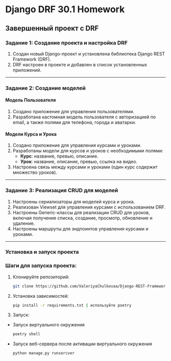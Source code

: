 # Django DRF 30.1 Homework

## Завершенный проект с DRF

### Задание 1: Создание проекта и настройка DRF

1. Создан новый Django-проект и установлена библиотека Django REST Framework (DRF).
2. DRF настроен в проекте и добавлен в список установленных приложений.

---

### Задание 2: Создание моделей

#### Модель Пользователя

1. Создано приложение для управления пользователями.
2. Разработана кастомная модель пользователя с авторизацией по email, а также полями для телефона, города и аватарки.

#### Модели Курса и Урока

1. Создано приложение для управления курсами и уроками.
2. Разработаны модели для курсов и уроков с необходимыми полями:
   - **Курс**: название, превью, описание.
   - **Урок**: название, описание, превью, ссылка на видео.
3. Настроена связь между курсами и уроками (один курс содержит множество уроков).

---

### Задание 3: Реализация CRUD для моделей

1. Настроены сериализаторы для моделей курса и урока.
2. Реализован Viewset для управления курсами с использованием DRF.
3. Настроены Generic-классы для реализации CRUD для уроков, включая получение списка, создание, просмотр, обновление и удаление.
4. Настроены маршруты для эндпоинтов управления курсами и уроками.

---

### Установка и запуск проекта

### Шаги для запуска проекта:
1. Клонируйте репозиторий:
   ```bash
   git clone https://github.com/ValeriyaChulkovaa/Django-REST-Framework.git
   
2. Установка зависимостей:
    ```bash
   pip install -r requirements.txt | используйте poetry
   
3. Запуск:
- Запуск виртуального окружения
    ```bash
  poetry shell

- Запуск веб-сервера после активации виртуального окружения
    ```bash
  python manage.py runsercver